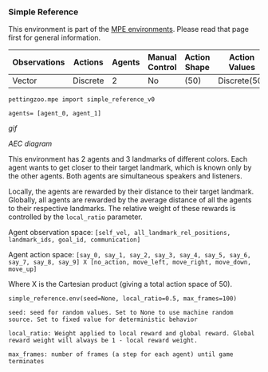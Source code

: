
### Simple Reference

This environment is part of the [MPE environments](../mpe.md). Please read that page first for general information.

| Observations | Actions  | Agents | Manual Control | Action Shape    | Action Values           | Observation Shape        | Observation Values | Num States |
|--------------|----------|--------|----------------|-----------------|-------------------------|--------------------------|--------------------|------------|
| Vector       | Discrete | 2      | No             | (50)            | Discrete(50)            | (21)                     | (-inf,inf)         | ?          |

`pettingzoo.mpe import simple_reference_v0`

`agents= [agent_0, agent_1]`

*gif*

*AEC diagram*

This environment has 2 agents and 3 landmarks of different colors. Each agent wants to get closer to their target landmark, which is known only by the other agents. Both agents are simultaneous speakers and listeners.

Locally, the agents are rewarded by their distance to their target landmark. Globally, all agents are rewarded by the average distance of all the agents to their respective landmarks. The relative weight of these rewards is controlled by the `local_ratio` parameter.

Agent observation space: `[self_vel, all_landmark_rel_positions, landmark_ids, goal_id, communication]`

Agent action space: `[say_0, say_1, say_2, say_3, say_4, say_5, say_6, say_7, say_8, say_9] X [no_action, move_left, move_right, move_down, move_up]`

Where X is the Cartesian product (giving a total action space of 50).


```
simple_reference.env(seed=None, local_ratio=0.5, max_frames=100)
```

```
seed: seed for random values. Set to None to use machine random source. Set to fixed value for deterministic behavior

local_ratio: Weight applied to local reward and global reward. Global reward weight will always be 1 - local reward weight.

max_frames: number of frames (a step for each agent) until game terminates
```
